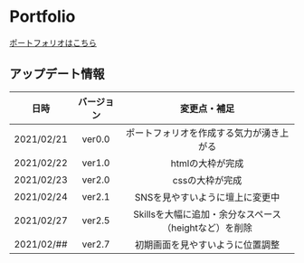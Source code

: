 # Portfolio
[ポートフォリオはこちら](https://ryusuke920.github.io/My-Portfolio/portfolio.html)  

## アップデート情報
|日時|バージョン|変更点・補足|
|:--:|:--:|:--:|
|2021/02/21|ver0.0|ポートフォリオを作成する気力が湧き上がる|
|2021/02/22|ver1.0|htmlの大枠が完成|
|2021/02/23|ver2.0|cssの大枠が完成|
|2021/02/24|ver2.1|SNSを見やすいように壇上に変更中|
|2021/02/27|ver2.5|Skillsを大幅に追加・余分なスペース（heightなど）を削除|
|2021/02/##|ver2.7|初期画面を見やすいように位置調整|
